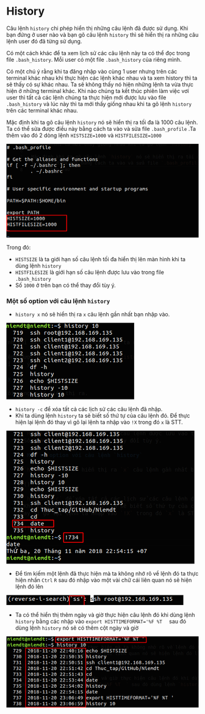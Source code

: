 # History

Câu lệnh `history` chi phép hiển thị những câu lệnh đã được sử dụng. Khi bạn đứng ở user nào và bạn gõ câu lệnh `history` thì sẽ hiển thị ra những câu lệnh user đó đã từng sử dụng. 

Có một cách khác để ta xem lịch sử các câu lệnh này ta có thể đọc trong file `.bash_history`. Mỗi user có một file `.bash_history` của riêng mình.

Có một chú ý rằng khi ta đăng nhập vào cùng 1 user nhưng trên các terminal khác nhau khi thực hiện các lệnh khác nhau và ta xem history thì ta sẽ thấy có sự khác nhau. Ta sẽ không thấy nó hiện những lệnh ta vừa thực hiện ở những terminal khác. Khi nào chúng ta kết thúc phiên làm việc vơí user thì tất cả các lệnh chúng ta thực hiện mới được lưu vào file `.bash_history` và lúc này thì ta mới thấy giống nhau khi ta gõ lệnh `history` trên các terminal khác nhau.

Mặc định khi ta gõ câu lệnh `history` nó sẽ hiển thị ra tối đa là 1000 câu lệnh. Ta có thể sửa được điều này bằng cách ta vào và sửa file `.bash_profile` .Ta thêm vào đó 2 dòng lệnh `HISTSIZE=1000` và `HISTFILESIZE=1000` 

![](https://github.com/niemdinhtrong/NIEMDT/blob/master/linux/images/hi2.png)

Trong đó: 
 * `HISTSIZE` là ta giới hạn số câu lệnh tối đa hiển thị lên màn hình khi ta dùng lệnh `history`
 * `HISTFILESIZE` là giới hạn số câu lệnh được lưu vào trong file `.bash_history`
 * Số `1000` ở trên bạn có thể thay đổi tùy ý.

### Một số option với câu lệnh `history`

 * `history x` nó sẽ hiển thị ra `x` câu lệnh gần nhất bạn nhập vào.

![](https://github.com/niemdinhtrong/NIEMDT/blob/master/linux/images/hi3.png)

 * `history -c` để xóa tất cả các lịch sử các câu lệnh đã nhập.
 * Khi ta dùng lệnh `history` ta sẽ biết số thứ tự của câu lệnh đó. Để thực hiện lại lệnh đó thay vì gõ lại lệnh ta nhập vào `!X` trong đó `x` là STT.

![](https://github.com/niemdinhtrong/NIEMDT/blob/master/linux/images/hi4.png)

 * Để tìm kiếm một lệnh đã thực hiện mà ta không nhớ rõ về lệnh đó ta thực hiện nhấn `Ctrl` `R` sau đó nhập vào một vài chữ cái liên quan nó sẽ hiện lệnh đó lên

![](https://github.com/niemdinhtrong/NIEMDT/blob/master/linux/images/hi5.png)

 * Ta có thể hiển thị thêm ngày và giờ thực hiện câu lệnh đó khi dùng lệnh `history` bằng các nhập vào `export HISTTIMEFORMAT='%F %T  ` sau đó dùng lệnh `history` nó sẽ có thêm cột ngày và giờ 

![](https://github.com/niemdinhtrong/NIEMDT/blob/master/linux/images/hi6.png)
